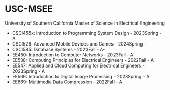 # USC-MSEE
University of Southern California Master of Science in Electrical Engineering

<ul>
  <li>CSCI455x: Introduction to Programming System Design - 2023Spring - A</li>
  <li>CSCI526: Advanced Mobile Devices and Games - 2024Spring - </li>
  <li>CSCI585: Database Systems - 2023Fall - A-</li>
  <li>EE450: Introduction to Computer Networks - 2023Fall - A</li>
  <li>EE538: Computing Principles for Electrical Engineers - 2022Fall - A</li>
  <li>EE547: Applied and Cloud Computing for Electrical Engineers - 2023Spring - A</li>
  <li>EE569: Introduction to Digital Image Processing - 2023Spring - A</li>
  <li>EE669: Multimedia Data Compression - 2022Fall - A</li>
</ul>
